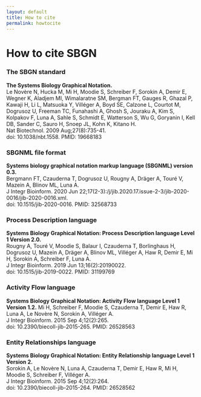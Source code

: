```yaml
---
layout: default
title: How to cite
permalink: howtocite
---
```


# How to cite SBGN

### The SBGN standard

**The Systems Biology Graphical Notation.**  
Le Novère N, Hucka M, Mi H, Moodie S, Schreiber F, Sorokin A, Demir E, Wegner K, Aladjem MI, Wimalaratne SM, Bergman FT, Gauges R, Ghazal P, Kawaji H, Li L, Matsuoka Y, Villéger A, Boyd SE, Calzone L, Courtot M, Dogrusoz U, Freeman TC, Funahashi A, Ghosh S, Jouraku A, Kim S, Kolpakov F, Luna A, Sahle S, Schmidt E, Watterson S, Wu G, Goryanin I, Kell DB, Sander C, Sauro H, Snoep JL, Kohn K, Kitano H.  
Nat Biotechnol. 2009 Aug;27(8):735-41.  
doi: 10.1038/nbt.1558. PMID: 19668183

### SBGNML file format

**Systems biology graphical notation markup language (SBGNML) version 0.3.**  
Bergmann FT, Czauderna T, Dogrusoz U, Rougny A, Dräger A, Touré V, Mazein A, Blinov ML, Luna A.  
J Integr Bioinform. 2020 Jun 22;17(2-3):/j/jib.2020.17.issue-2-3/jib-2020-0016/jib-2020-0016.xml.  
doi: 10.1515/jib-2020-0016. PMID: 32568733  

### Process Description language

**Systems Biology Graphical Notation: Process Description language Level 1 Version 2.0.**  
Rougny A, Touré V, Moodie S, Balaur I, Czauderna T, Borlinghaus H, Dogrusoz U, Mazein A, Dräger A, Blinov ML, Villéger A, Haw R, Demir E, Mi H, Sorokin A, Schreiber F, Luna A.  
J Integr Bioinform. 2019 Jun 13;16(2):20190022.  
doi: 10.1515/jib-2019-0022. PMID: 31199769 

### Activity Flow language

**Systems Biology Graphical Notation: Activity Flow language Level 1 Version 1.2.** 
Mi H, Schreiber F, Moodie S, Czauderna T, Demir E, Haw R, Luna A, Le Novère N, Sorokin A, Villéger A.  
J Integr Bioinform. 2015 Sep 4;12(2):265.  
doi: 10.2390/biecoll-jib-2015-265. PMID: 26528563  

### Entity Relationships language

**Systems Biology Graphical Notation: Entity Relationship language Level 1 Version 2.**  
Sorokin A, Le Novère N, Luna A, Czauderna T, Demir E, Haw R, Mi H, Moodie S, Schreiber F, Villéger A.  
J Integr Bioinform. 2015 Sep 4;12(2):264.  
doi: 10.2390/biecoll-jib-2015-264.  PMID: 26528562
